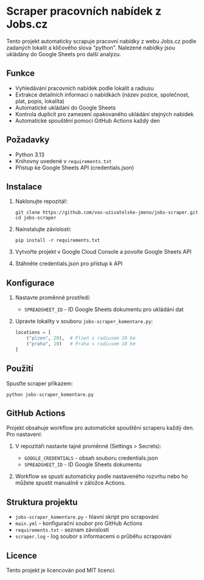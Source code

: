 # Scraper pracovních nabídek z Jobs.cz

Tento projekt automaticky scrapuje pracovní nabídky z webu Jobs.cz podle zadaných lokalit a klíčového slova "python". Nalezené nabídky jsou ukládány do Google Sheets pro další analýzu.

## Funkce

- Vyhledávání pracovních nabídek podle lokalit a radiusu
- Extrakce detailních informací o nabídkách (název pozice, společnost, plat, popis, lokalita)
- Automatické ukládání do Google Sheets
- Kontrola duplicit pro zamezení opakovaného ukládání stejných nabídek
- Automatické spouštění pomocí GitHub Actions každý den

## Požadavky

- Python 3.13
- Knihovny uvedené v `requirements.txt`
- Přístup ke Google Sheets API (credentials.json)

## Instalace

1. Naklonujte repozitář:
   ```
   git clone https://github.com/vas-uzivatelske-jmeno/jobs-scraper.git
   cd jobs-scraper
   ```

2. Nainstalujte závislosti:
   ```
   pip install -r requirements.txt
   ```

3. Vytvořte projekt v Google Cloud Console a povolte Google Sheets API
4. Stáhněte credentials.json pro přístup k API

## Konfigurace

1. Nastavte proměnné prostředí:
   - `SPREADSHEET_ID` - ID Google Sheets dokumentu pro ukládání dat

2. Upravte lokality v souboru `jobs-scraper_komentare.py`:
   ```python
   locations = [
       ("plzen", 20),  # Plzeň s radiusem 20 km
       ("praha", 10)   # Praha s radiusem 10 km
   ]
   ```

## Použití

Spusťte scraper příkazem:
```
python jobs-scraper_komentare.py
```

## GitHub Actions

Projekt obsahuje workflow pro automatické spouštění scraperu každý den. Pro nastavení:

1. V repozitáři nastavte tajné proměnné (Settings > Secrets):
   - `GOOGLE_CREDENTIALS` - obsah souboru credentials.json
   - `SPREADSHEET_ID` - ID Google Sheets dokumentu

2. Workflow se spustí automaticky podle nastaveného rozvrhu nebo ho můžete spustit manuálně v záložce Actions.

## Struktura projektu

- `jobs-scraper_komentare.py` - hlavní skript pro scrapování
- `main.yml` - konfigurační soubor pro GitHub Actions
- `requirements.txt` - seznam závislostí
- `scraper.log` - log soubor s informacemi o průběhu scrapování

## Licence

Tento projekt je licencován pod MIT licencí.
